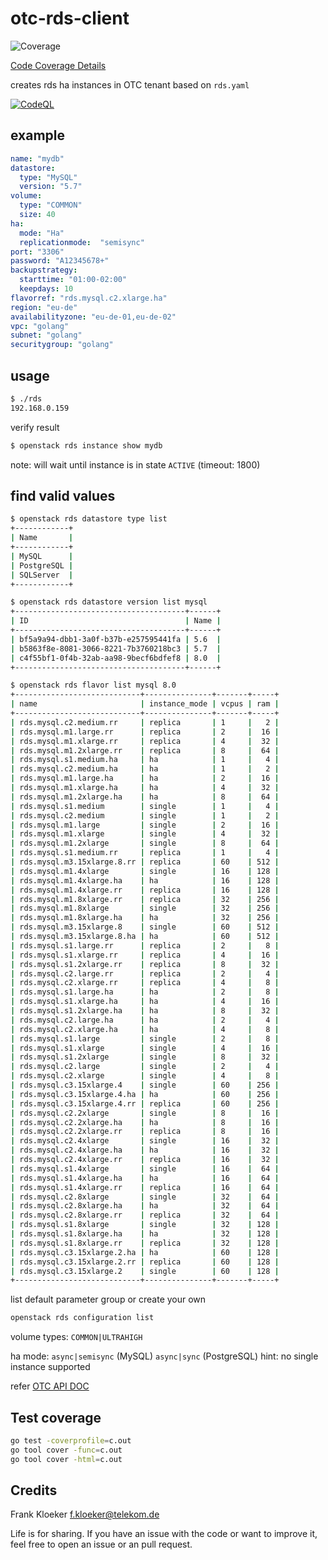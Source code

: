 # otc-rds-client
![Coverage](https://img.shields.io/badge/Coverage-67.7%25-yellow)

[Code Coverage Details](https://eumel8.github.io/otc-rds-client/coverage.html)

creates rds ha instances in OTC tenant based on `rds.yaml`

[![CodeQL](https://github.com/eumel8/otc-rds-client/actions/workflows/codeql-analysis.yml/badge.svg)](https://github.com/eumel8/otc-rds-client/actions/workflows/codeql-analysis.yml)


## example

```yaml
name: "mydb"
datastore:
  type: "MySQL"
  version: "5.7"
volume:
  type: "COMMON"
  size: 40
ha:
  mode: "Ha"
  replicationmode:  "semisync"
port: "3306"
password: "A12345678+"
backupstrategy:
  starttime: "01:00-02:00"
  keepdays: 10
flavorref: "rds.mysql.c2.xlarge.ha"
region: "eu-de"
availabilityzone: "eu-de-01,eu-de-02"
vpc: "golang"
subnet: "golang"
securitygroup: "golang"
```

## usage


```bash
$ ./rds
192.168.0.159
```

verify result

```bash
$ openstack rds instance show mydb
```

note: will wait until instance is in state `ACTIVE` (timeout: 1800)

## find valid values

```bash
$ openstack rds datastore type list
+------------+
| Name       |
+------------+
| MySQL      |
| PostgreSQL |
| SQLServer  |
+------------+
```

```bash
$ openstack rds datastore version list mysql
+--------------------------------------+------+
| ID                                   | Name |
+--------------------------------------+------+
| bf5a9a94-dbb1-3a0f-b37b-e257595441fa | 5.6  |
| b5863f8e-8081-3066-8221-7b3760218bc3 | 5.7  |
| c4f55bf1-0f4b-32ab-aa98-9becf6bdfef8 | 8.0  |
+--------------------------------------+------+
```

```bash
$ openstack rds flavor list mysql 8.0
+----------------------------+---------------+-------+-----+
| name                       | instance_mode | vcpus | ram |
+----------------------------+---------------+-------+-----+
| rds.mysql.c2.medium.rr     | replica       | 1     |   2 |
| rds.mysql.m1.large.rr      | replica       | 2     |  16 |
| rds.mysql.m1.xlarge.rr     | replica       | 4     |  32 |
| rds.mysql.m1.2xlarge.rr    | replica       | 8     |  64 |
| rds.mysql.s1.medium.ha     | ha            | 1     |   4 |
| rds.mysql.c2.medium.ha     | ha            | 1     |   2 |
| rds.mysql.m1.large.ha      | ha            | 2     |  16 |
| rds.mysql.m1.xlarge.ha     | ha            | 4     |  32 |
| rds.mysql.m1.2xlarge.ha    | ha            | 8     |  64 |
| rds.mysql.s1.medium        | single        | 1     |   4 |
| rds.mysql.c2.medium        | single        | 1     |   2 |
| rds.mysql.m1.large         | single        | 2     |  16 |
| rds.mysql.m1.xlarge        | single        | 4     |  32 |
| rds.mysql.m1.2xlarge       | single        | 8     |  64 |
| rds.mysql.s1.medium.rr     | replica       | 1     |   4 |
| rds.mysql.m3.15xlarge.8.rr | replica       | 60    | 512 |
| rds.mysql.m1.4xlarge       | single        | 16    | 128 |
| rds.mysql.m1.4xlarge.ha    | ha            | 16    | 128 |
| rds.mysql.m1.4xlarge.rr    | replica       | 16    | 128 |
| rds.mysql.m1.8xlarge.rr    | replica       | 32    | 256 |
| rds.mysql.m1.8xlarge       | single        | 32    | 256 |
| rds.mysql.m1.8xlarge.ha    | ha            | 32    | 256 |
| rds.mysql.m3.15xlarge.8    | single        | 60    | 512 |
| rds.mysql.m3.15xlarge.8.ha | ha            | 60    | 512 |
| rds.mysql.s1.large.rr      | replica       | 2     |   8 |
| rds.mysql.s1.xlarge.rr     | replica       | 4     |  16 |
| rds.mysql.s1.2xlarge.rr    | replica       | 8     |  32 |
| rds.mysql.c2.large.rr      | replica       | 2     |   4 |
| rds.mysql.c2.xlarge.rr     | replica       | 4     |   8 |
| rds.mysql.s1.large.ha      | ha            | 2     |   8 |
| rds.mysql.s1.xlarge.ha     | ha            | 4     |  16 |
| rds.mysql.s1.2xlarge.ha    | ha            | 8     |  32 |
| rds.mysql.c2.large.ha      | ha            | 2     |   4 |
| rds.mysql.c2.xlarge.ha     | ha            | 4     |   8 |
| rds.mysql.s1.large         | single        | 2     |   8 |
| rds.mysql.s1.xlarge        | single        | 4     |  16 |
| rds.mysql.s1.2xlarge       | single        | 8     |  32 |
| rds.mysql.c2.large         | single        | 2     |   4 |
| rds.mysql.c2.xlarge        | single        | 4     |   8 |
| rds.mysql.c3.15xlarge.4    | single        | 60    | 256 |
| rds.mysql.c3.15xlarge.4.ha | ha            | 60    | 256 |
| rds.mysql.c3.15xlarge.4.rr | replica       | 60    | 256 |
| rds.mysql.c2.2xlarge       | single        | 8     |  16 |
| rds.mysql.c2.2xlarge.ha    | ha            | 8     |  16 |
| rds.mysql.c2.2xlarge.rr    | replica       | 8     |  16 |
| rds.mysql.c2.4xlarge       | single        | 16    |  32 |
| rds.mysql.c2.4xlarge.ha    | ha            | 16    |  32 |
| rds.mysql.c2.4xlarge.rr    | replica       | 16    |  32 |
| rds.mysql.s1.4xlarge       | single        | 16    |  64 |
| rds.mysql.s1.4xlarge.ha    | ha            | 16    |  64 |
| rds.mysql.s1.4xlarge.rr    | replica       | 16    |  64 |
| rds.mysql.c2.8xlarge       | single        | 32    |  64 |
| rds.mysql.c2.8xlarge.ha    | ha            | 32    |  64 |
| rds.mysql.c2.8xlarge.rr    | replica       | 32    |  64 |
| rds.mysql.s1.8xlarge       | single        | 32    | 128 |
| rds.mysql.s1.8xlarge.ha    | ha            | 32    | 128 |
| rds.mysql.s1.8xlarge.rr    | replica       | 32    | 128 |
| rds.mysql.c3.15xlarge.2.ha | ha            | 60    | 128 |
| rds.mysql.c3.15xlarge.2.rr | replica       | 60    | 128 |
| rds.mysql.c3.15xlarge.2    | single        | 60    | 128 |
+----------------------------+---------------+-------+-----+
```

list default parameter group or create your own

```bash
openstack rds configuration list
```

volume types: `COMMON|ULTRAHIGH`

ha mode: `async|semisync` (MySQL) `async|sync` (PostgreSQL) hint: no single instance supported

refer [OTC API DOC](https://docs.otc.t-systems.com/api/rds/rds_01_0002.html)


## Test coverage

```bash
go test -coverprofile=c.out
go tool cover -func=c.out
go tool cover -html=c.out
```

## Credits

Frank Kloeker f.kloeker@telekom.de

Life is for sharing. If you have an issue with the code or want to improve it, feel free to open an issue or an pull request.

